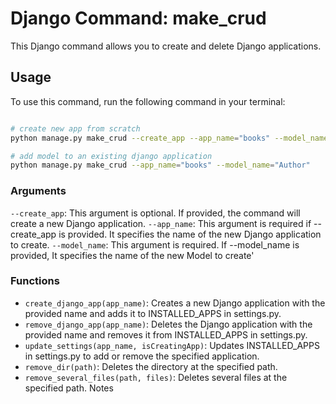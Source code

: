 # Django Command: make_crud

This Django command allows you to create and delete Django applications.

## Usage

To use this command, run the following command in your terminal:

```bash

# create new app from scratch
python manage.py make_crud --create_app --app_name="books" --model_name="Book"

# add model to an existing django application
python manage.py make_crud --app_name="books" --model_name="Author"

```

### Arguments

`--create_app`: This argument is optional. If provided, the command will create a new Django application.
`--app_name`: This argument is required if --create_app is provided. It specifies the name of the new Django application to create.
`--model_name`: This argument is required. If --model_name is provided, It specifies the name of the new Model to create'

### Functions

- `create_django_app(app_name)`: Creates a new Django application with the provided name and adds it to INSTALLED_APPS in settings.py.
- `remove_django_app(app_name)`: Deletes the Django application with the provided name and removes it from INSTALLED_APPS in settings.py.
- `update_settings(app_name, isCreatingApp)`: Updates INSTALLED_APPS in settings.py to add or remove the specified application.
- `remove_dir(path)`: Deletes the directory at the specified path.
- `remove_several_files(path, files)`: Deletes several files at the specified path.
  Notes
